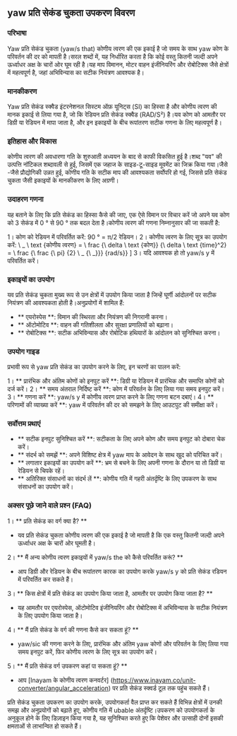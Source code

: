 ## yaw प्रति सेकंड चुकता उपकरण विवरण

### परिभाषा
Yaw प्रति सेकंड चुकता (yaw/s that) कोणीय त्वरण की एक इकाई है जो समय के साथ yaw कोण के परिवर्तन की दर को मापती है।सरल शब्दों में, यह निर्धारित करता है कि कोई वस्तु कितनी जल्दी अपने ऊर्ध्वाधर अक्ष के चारों ओर घूम रही है।यह माप विमानन, मोटर वाहन इंजीनियरिंग और रोबोटिक्स जैसे क्षेत्रों में महत्वपूर्ण है, जहां अभिविन्यास का सटीक नियंत्रण आवश्यक है।

### मानकीकरण
Yaw प्रति सेकंड स्क्वैड इंटरनेशनल सिस्टम ऑफ़ यूनिट्स (SI) का हिस्सा है और कोणीय त्वरण की मानक इकाई से लिया गया है, जो कि रेडियन प्रति सेकंड स्क्वैड (RAD/S²) है।यव कोण को आमतौर पर डिग्री या रेडियन में मापा जाता है, और इन इकाइयों के बीच रूपांतरण सटीक गणना के लिए महत्वपूर्ण है।

### इतिहास और विकास
कोणीय त्वरण की अवधारणा गति के शुरुआती अध्ययन के बाद से काफी विकसित हुई है।शब्द "यव" की उत्पत्ति नॉटिकल शब्दावली से हुई, जिसमें एक जहाज के साइड-टू-साइड मूवमेंट का जिक्र किया गया।जैसे -जैसे प्रौद्योगिकी उन्नत हुई, कोणीय गति के सटीक माप की आवश्यकता सर्वोपरि हो गई, जिससे प्रति सेकंड चुकता जैसी इकाइयों के मानकीकरण के लिए अग्रणी।

### उदाहरण गणना
यह बताने के लिए कि प्रति सेकंड का हिस्सा कैसे की जाए, एक ऐसे विमान पर विचार करें जो अपने यव कोण को 3 सेकंड में 0 ° से 90 ° तक बदल देता है।कोणीय त्वरण की गणना निम्नानुसार की जा सकती है:

1। कोण को रेडियन में परिवर्तित करें: 90 ° = π/2 रेडियन।
2। कोणीय त्वरण के लिए सूत्र का उपयोग करें:
\ _
\ text {कोणीय त्वरण} = \ frac {\ delta \ text {कोण}} {\ delta \ text {time}^2} = \ frac {\ frac {\ pi} {2} \ _ {\ _}}} {rad/s}}
\]
3। यदि आवश्यक हो तो yaw/s y में परिवर्तित करें।

### इकाइयों का उपयोग
यव प्रति सेकंड चुकता मुख्य रूप से उन क्षेत्रों में उपयोग किया जाता है जिन्हें घूर्णी आंदोलनों पर सटीक नियंत्रण की आवश्यकता होती है।अनुप्रयोगों में शामिल हैं:

- ** एयरोस्पेस **: विमान की स्थिरता और नियंत्रण की निगरानी करना।
- ** ऑटोमोटिव **: वाहन की गतिशीलता और सुरक्षा प्रणालियों को बढ़ाना।
- ** रोबोटिक्स **: सटीक अभिविन्यास और रोबोटिक हथियारों के आंदोलन को सुनिश्चित करना।

### उपयोग गाइड
प्रभावी रूप से yaw प्रति सेकंड का उपयोग करने के लिए, इन चरणों का पालन करें:

1। ** प्रारंभिक और अंतिम कोणों को इनपुट करें **: डिग्री या रेडियन में प्रारंभिक और समाप्ति कोणों को दर्ज करें।
2। ** समय अंतराल निर्दिष्ट करें **: कोण में परिवर्तन के लिए लिया गया समय इनपुट करें।
3। ** गणना करें **: yaw/s y में कोणीय त्वरण प्राप्त करने के लिए गणना बटन दबाएं।
4। ** परिणामों की व्याख्या करें **: yaw में परिवर्तन की दर को समझने के लिए आउटपुट की समीक्षा करें।

### सर्वोत्तम प्रथाएं
- ** सटीक इनपुट सुनिश्चित करें **: सटीकता के लिए अपने कोण और समय इनपुट को दोबारा चेक करें।
- ** संदर्भ को समझें **: अपने विशिष्ट क्षेत्र में yaw माप के आवेदन के साथ खुद को परिचित करें।
- ** लगातार इकाइयों का उपयोग करें **: भ्रम से बचने के लिए अपनी गणना के दौरान या तो डिग्री या रेडियन से चिपके रहें।
- ** अतिरिक्त संसाधनों का संदर्भ लें **: कोणीय गति में गहरी अंतर्दृष्टि के लिए उपकरण के साथ संसाधनों का उपयोग करें।

### अक्सर पूछे जाने वाले प्रश्न (FAQ)

1। ** प्रति सेकंड का वर्ग क्या है? **
- यव प्रति सेकंड चुकता कोणीय त्वरण की एक इकाई है जो मापती है कि एक वस्तु कितनी जल्दी अपने ऊर्ध्वाधर अक्ष के चारों ओर घूमती है।

2। ** मैं अन्य कोणीय त्वरण इकाइयों में yaw/s the को कैसे परिवर्तित करूं? **
- आप डिग्री और रेडियन के बीच रूपांतरण कारक का उपयोग करके yaw/s y को प्रति सेकंड रडियन में परिवर्तित कर सकते हैं।

3। ** किस क्षेत्रों में प्रति सेकंड का उपयोग किया जाता है, आमतौर पर उपयोग किया जाता है? **
- यह आमतौर पर एयरोस्पेस, ऑटोमोटिव इंजीनियरिंग और रोबोटिक्स में अभिविन्यास के सटीक नियंत्रण के लिए उपयोग किया जाता है।

4। ** मैं प्रति सेकंड के वर्ग की गणना कैसे कर सकता हूं? **
- yaw/sic की गणना करने के लिए, प्रारंभिक और अंतिम yaw कोणों और परिवर्तन के लिए लिया गया समय इनपुट करें, फिर कोणीय त्वरण के लिए सूत्र का उपयोग करें।

5। ** मैं प्रति सेकंड वर्ग उपकरण कहां पा सकता हूं? **
- आप [Inayam के कोणीय त्वरण कनवर्टर] (https://www.inayam.co/unit-converter/angular_acceleration) पर प्रति सेकंड स्क्वर्ड टूल तक पहुंच सकते हैं।

प्रति सेकंड चुकता उपकरण का उपयोग करके, उपयोगकर्ता वैल प्राप्त कर सकते हैं विभिन्न क्षेत्रों में उनकी समझ और अनुप्रयोगों को बढ़ाते हुए, कोणीय गति में ubable अंतर्दृष्टि।उपकरण को उपयोगकर्ता के अनुकूल होने के लिए डिज़ाइन किया गया है, यह सुनिश्चित करते हुए कि पेशेवर और उत्साही दोनों इसकी क्षमताओं से लाभान्वित हो सकते हैं।